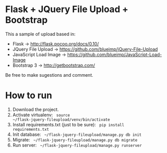 #  Flask + JQuery File Upload + Bootstrap

This a sample of upload based in:

* Flask -> http://flask.pocoo.org/docs/0.10/
* JQuery File Upload -> https://github.com/blueimp/jQuery-File-Upload
* JavaScript Load Image -> https://github.com/blueimp/JavaScript-Load-Image
* Bootstrap 3 -> http://getbootstrap.com/

Be free to make sugestions and comment.

# How to run

1. Download the project.
2. Activate virtualenv: <code> source ~/flask-jquery-fileupload/venv/bin/activate </code>
3. Install requirements.txt (just to be sure): <code> pip install requirements.txt </code>
4. Init database: <code> ~/flask-jquery-fileupload/manage.py db init </code>
5. Migrate: <code> ~/flask-jquery-fileupload/manage.py db migrate </code>
6. Run server: <code> ~/flask-jquery-fileupload/manage.py runserver </code>

